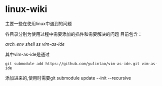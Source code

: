 # linux-wiki
主要一些在使用linux中遇到的问题

各目录分别为使用过程中需要添加的插件和需要解决的问题
目前包含：

*arch_env*
*shell* 
*ss*
*vim-as-ide*

其中vim-as-ide是通过
```
git submodule add https://github.com/yulintao/vim-as-ide.git vim-as-ide
```
添加进来的,使用时需要git submodule update --init --recursive

